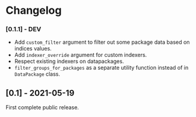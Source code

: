 # Changelog

### [0.1.1] - DEV

* Add `custom_filter` argument to filter out some package data based on indices values.
* Add `indexer_override` argument for custom indexers.
* Respect existing indexers on datapackages.
* `filter_groups_for_packages` as a separate utility function instead of in `DataPackage` class.

## [0.1] - 2021-05-19

First complete public release.
